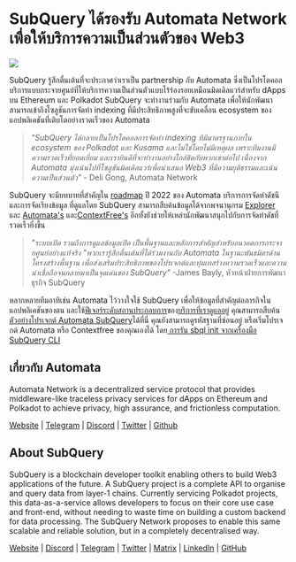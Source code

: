 # SubQuery ได้รองรับ Automata Network เพื่อให้บริการความเป็นส่วนตัวของ Web3

![](https://miro.medium.com/max/1400/0*XWP1ZY08LRe-eupF)

SubQuery รู้สึกตื่นเต้นที่จะประกาศว่าเราเป็น partnership กับ Automata ซึ่งเป็นโปรโตคอลบริการแบบกระจายศูนย์ที่ให้บริการความเป็นส่วนตัวแบบไร้ร่องรอยเหมือนมิดเดิลแวร์สำหรับ dApps บน Ethereum และ Polkadot SubQuery จะทำงานร่วมกับ Automata เพื่อให้นักพัฒนาสามารถเข้าถึงโซลูชันการจัดทำ indexing ที่มีประสิทธิภาพสูงที่จะขับเคลื่อน ecosystem ของแอปพลิเคชันที่เติบโตอย่างรวดเร็วของ Automata

> _"SubQuery ได้กลายเป็นโปรโตคอลการจัดทำ indexing ทีมีมาตรฐานภายใน ecosystem ของ Polkadot และ Kusama และไม่ใช่โดยไม่มีเหตุผล เพราะทีมงานมีความรวดเร็วที่ยอดเยี่ยม และเรายินดีที่จะทำงานอย่างใกล้ชิดกับพวกเขาต่อไป เนื่องจาก Automata มุ่งเน้นไปที่โซลูชันมิดเดิลแวร์เพื่อนำเสนอ Web3 ที่มีความยุติธรรมและเน้นความเป็นส่วนตัว"_ - Deli Gong, Automata Network

SubQuery จะมีบทบาทที่สำคัญใน [roadmap](https://medium.com/atanetwork/automata-network-2022-in-sight-805871cff6c0) ปี 2022 ของ Automata บริการการจัดทำดัชนีและการจัดเรียงข้อมูล ที่ดูแลโดย SubQuery สามารถสืบค้นข้อมูลได้จากพจนานุกรม [Explorer](https://explorer.subquery.network/) และ [Automata's](https://explorer.subquery.network/subquery/subquery/automata-dictionary) และ[ContextFree's](https://explorer.subquery.network/subquery/subquery/contextfree-dictionary) อีกทั้งยังช่วยให้เหล่านักพัฒนาสนุกไปกับการจัดทำดัชที่รวดเร็วยิ่งขึ้น

> _"ระบบเปิด รวมถึงการดูแลข้อมูลเปิด เป็นพื้นฐานและหลักการสำคัญสำหรับอนาคตการกระจายศูนย์อย่างแท้จริง "พวกเรารู้สึกตื่นเต้นที่ได้ร่วมงานกับ Automata ในฐานะพันธมิตรด้านโครงสร้างพื้นฐาน เพื่อส่งเสริมประสิทธิภาพของโปรเจกต์และทุ่มเทสร้างความรวดเร็วและความน่าเชื่อถือจนกลายมาเป็นจุดเด่นของ SubQuery"_ -James Bayly, หัวหน้าฝ่ายการพัฒนาธุรกิจ SubQuery

หลากหลายทีมอาทิเช่น Automata ไว้วางใจใช้ SubQuery เพื่อให้ข้อมูลที่สำคัญต่อภารกิจในแอปพลิเคชันของตน และใช้[ฟีเจอร์ระดับสถานประกอบการ](../blogs/20211228-enterprise-hosted.md)ของ[บริการที่เราดูแลอยู่](https://project.subquery.network/) คุณสามารถสืบค้น[ตัวอย่างโปรเจกต์ Automata SubQuery](https://github.com/subquery/automata-subql-starter)ได้ที่นี่ คุณยังสามารถดูรหัสฐานที่ซ่อนอยู่ หรือเริ่มโปรเจกต์ Automata หรือ Contextfree ของคุณเองได้ โดย[ การรัน sbql init จากเครื่องมือ SubQuery CLI](https://doc.subquery.network/create/introduction/)

## เกี่ยวกับ Automata

Automata Network is a decentralized service protocol that provides middleware-like traceless privacy services for dApps on Ethereum and Polkadot to achieve privacy, high assurance, and frictionless computation.

[Website](https://ata.network/) | [Telegram](http://xata.to/telegram) | [Discord](http://xata.to/discord) | [Twitter](http://xata.to/twitter) | [Github](http://xata.to/github)

## About SubQuery

SubQuery is a blockchain developer toolkit enabling others to build Web3 applications of the future. A SubQuery project is a complete API to organise and query data from layer-1 chains. Currently servicing Polkadot projects, this data-as-a-service allows developers to focus on their core use case and front-end, without needing to waste time on building a custom backend for data processing. The SubQuery Network proposes to enable this same scalable and reliable solution, but in a completely decentralised way.

[Website](https://subquery.network/) | [Discord](https://discord.com/invite/78zg8aBSMG) | [Telegram](https://t.me/subquerynetwork) | [Twitter](https://twitter.com/subquerynetwork) | [Matrix](https://matrix.to/#/#subquery:matrix.org) | [LinkedIn](https://www.linkedin.com/company/subquery) | [GitHub](https://github.com/subquery)
